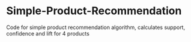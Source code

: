 # Simple-Product-Recommendation
Code for simple product recommendation algorithm, calculates support, confidence and lift for 4 products 
